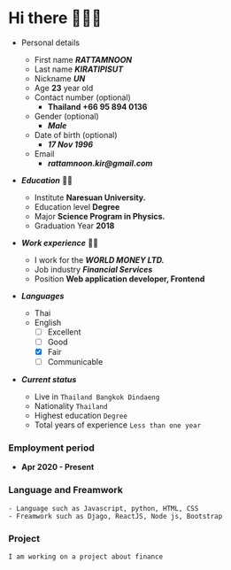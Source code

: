 # Hi there 👋👋👋

- Personal details
    - First name ___RATTAMNOON___
    - Last name ___KIRATIPISUT___
    - Nickname  ___UN___
    - Age __23__ year old
    - Contact number (optional)
        - __Thailand +66 95 894 0136__
    - Gender (optional) 
        - ___Male___
    - Date of birth (optional)
        - ___17 Nov 1996___
    - Email 
        - ___rattamnoon.kir@gmail.com___

- ***Education*** 👨‍🎓
    - Institute __Naresuan University.__
    - Education level __Degree__
    - Major __Science Program in Physics.__
    - Graduation Year __2018__

- ***Work experience*** 👨‍🏭
    - I work for the ___WORLD MONEY LTD.___
    - Job industry ___Financial Services___
    - Position __Web application developer, Frontend__ 

- ***Languages***
    - Thai 
    - English 
        - [ ] Excellent   
        - [ ] Good        
        - [x] Fair
        - [ ] Communicable  

- ***Current status*** 
    - Live in ```Thailand Bangkok Dindaeng```
    - Nationality ```Thailand```
    - Highest education ```Degree```
    - Total years of experience ```Less than one year```

### Employment period
- __Apr 2020 - Present__

### Language and Freamwork
```
- Language such as Javascript, python, HTML, CSS
- Freamwork such as Djago, ReactJS, Node js, Bootstrap  
``` 

### Project
```
I am working on a project about finance
``` 
